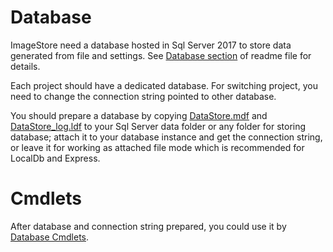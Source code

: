 # Database
ImageStore need a database hosted in Sql Server 2017 to store data generated from file and settings. See [Database section](../../README.md#database) of readme file for details.

Each project should have a dedicated database. For switching project, you need to change the connection string pointed to other database.

You should prepare a database by copying [DataStore.mdf](../../ImageStore/DataStore.mdf) and [DataStore_log.ldf](../../ImageStore/DataStore_log.ldf) to your Sql Server data folder or any folder for storing database; attach it to your database instance and get the connection string, or leave it for working as attached file mode which is recommended for LocalDb and Express.

# Cmdlets
After database and connection string prepared, you could use it by [Database Cmdlets](../cmdlet/cmdlets.md#database).
